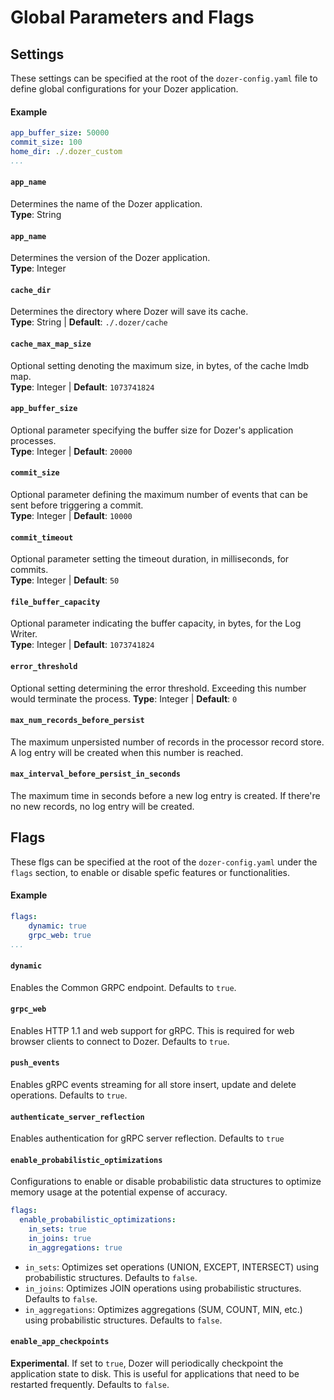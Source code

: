 # Global Parameters and Flags

## Settings
These settings can be specified at the root of the `dozer-config.yaml` file to define global configurations for your Dozer application.

#### Example
```yaml
app_buffer_size: 50000
commit_size: 100
home_dir: ./.dozer_custom
...
```

#### `app_name`
Determines the name of the Dozer application.  
**Type**: String 

#### `app_name`
Determines the version of the Dozer application.  
**Type**: Integer 

#### `cache_dir`
Determines the directory where Dozer will save its cache.  
**Type**: String | **Default**: `./.dozer/cache`  

#### `cache_max_map_size`
Optional setting denoting the maximum size, in bytes, of the cache lmdb map.  
**Type**: Integer | **Default**: `1073741824`  

#### `app_buffer_size`
Optional parameter specifying the buffer size for Dozer's application processes.  
**Type**: Integer | **Default**: `20000`  

#### `commit_size`
Optional parameter defining the maximum number of events that can be sent before triggering a commit.  
**Type**: Integer | **Default**: `10000`  

#### `commit_timeout`
Optional parameter setting the timeout duration, in milliseconds, for commits.  
**Type**: Integer | **Default**: `50`  

#### `file_buffer_capacity`
Optional parameter indicating the buffer capacity, in bytes, for the Log Writer.  
**Type**: Integer | **Default**: `1073741824`  

#### `error_threshold`
Optional setting determining the error threshold. Exceeding this number would terminate the process.
**Type**: Integer | **Default**: `0`  

#### `max_num_records_before_persist`

The maximum unpersisted number of records in the processor record store. A log entry will be created when this number is reached.

#### `max_interval_before_persist_in_seconds`

The maximum time in seconds before a new log entry is created. If there're no new records, no log entry will be created.

## Flags
These flgs can be specified at the root of the `dozer-config.yaml` under the `flags` section, to enable or disable spefic features or functionalities.

#### Example
```yaml
flags:
    dynamic: true
    grpc_web: true
...
```

#### `dynamic`
Enables the Common GRPC endpoint. Defaults to `true`.

#### `grpc_web`
Enables HTTP 1.1 and web support for gRPC. This is required for web browser clients to connect to Dozer. Defaults to `true`.

#### `push_events`
Enables gRPC events streaming for all store insert, update and delete operations. Defaults to `true`.

#### `authenticate_server_reflection`
Enables authentication for gRPC server reflection. Defaults to `true`

#### `enable_probabilistic_optimizations`
Configurations to enable or disable probabilistic data structures to optimize memory usage at the potential expense of accuracy.

```yaml
flags:
  enable_probabilistic_optimizations:
    in_sets: true 
    in_joins: true 
    in_aggregations: true
```

- `in_sets`: Optimizes set operations (UNION, EXCEPT, INTERSECT) using probabilistic structures. Defaults to `false`.
- `in_joins`: Optimizes JOIN operations using probabilistic structures. Defaults to `false`.
- `in_aggregations`: Optimizes aggregations (SUM, COUNT, MIN, etc.) using probabilistic structures. Defaults to `false`.

#### `enable_app_checkpoints`

**Experimental**. If set to `true`, Dozer will periodically checkpoint the application state to disk. This is useful for applications that need to be restarted frequently. Defaults to `false`.
